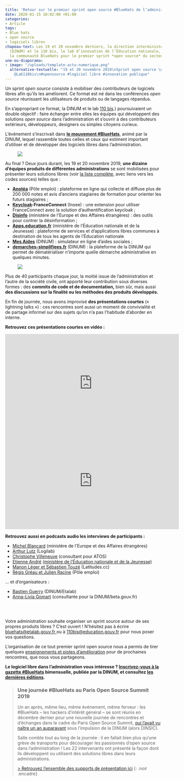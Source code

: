 ```yaml
---
title: 'Retour sur le premier sprint open source #BlueHats de l’administration'
date: 2020-01-15 10:02:00 +01:00
categories:
- Article
tags:
- Blue hats
- open source
- logiciels libres
chapeau-text: Les 19 et 20 novembre derniers, la direction interministérielle du numérique
  (DINUM) et le 110 bis, le lab d’innovation de l’Éducation nationale, ont rassemblé
  la communauté BlueHats pour le premier sprint *open source* du secteur public.
une-ou-diaporama:
- image: "/uploads/template-actu-numerique.png"
  alternative-textuelle: "19 et 20 novembre 2019\nSprint open source \n@_DINUM et
    @Lab110bis\n#opensource #logiciel libre #innovation publique"
---
```


Un sprint *open source* consiste à mobiliser des contributeurs de logiciels libres afin qu’ils les améliorent. Ce format est né dans les conférences *open source* réunissant les utilisateurs de produits ou de langages répandus.

En s’appropriant ce format, la DINUM et le lab [110 bis](https://www.education.gouv.fr/110bislab/pid37871/bienvenue-au-110-bis-le-lab-d-innovation-de-l-education-nationale.html).) poursuivaient un double objectif : faire échanger entre elles les équipes qui développent des solutions *open source* dans l’administration et s’ouvrir à des contributeurs extérieurs, développeurs, designers ou simples citoyens curieux.

L’événement s’inscrivait dans **[le mouvement #BlueHats](https://www.numerique.gouv.fr/actualites/la-communaute-blue-hats-hackers-dinteret-general-est-lancee-rejoignez-nous/)**, animé par la DINUM, lequel rassemble toutes celles et ceux qui estiment important d’utiliser et de développer des logiciels libres dans l’administration.

<figure class='image-center' style='width: 75%;'>
<img src="/uploads/sprint-montage.png" />
</figure>

Au final ? Deux jours durant, les 19 et 20 novembre 2019, **une dizaine d’équipes produits de différentes administrations**  se sont mobilisées pour présenter leurs solutions libres (voir [la liste complète,](https://github.com/DISIC/evenements-bluehats/blob/master/retex/19-20-11-2019-equipes.org) avec liens vers les codes sources) telles que :

* **[Anotéa](https://anotea.pole-emploi.fr/)** (Pôle emploi) : plateforme en ligne qui collecte et diffuse plus de 200 000 notes et avis d’anciens stagiaires de formation pour orienter les futurs stagiaires ;
* **[Keycloak](https://www.keycloak.org/)-FranceConnect** (Insee) : une extension pour utiliser FranceConnect avec la solution d’authentification keycloak ;
* **[Disinfo](https://desinfo.quaidorsay.fr/fr)** (ministère de l'Europe et des Affaires étrangères) : des outils pour contrer la désinformation ;
* **[Apps.education.fr](https://apps.education.fr/)** (ministère de l’Éducation nationale et de la Jeunesse) : plateforme de services et d’applications libres communes à destination de tous les agents de l’Éducation nationale
* **[Mes Aides](https://mes-aides.gouv.fr/)** (DINUM) : simulateur en ligne d’aides sociales ;
* **[demarches-simplifiees.fr](https://www.demarches-simplifiees.fr/)** (DINUM) : la plateforme de la DINUM qui permet de dématérialiser n’importe quelle démarche administrative en quelques minutes.

<figure class='image-center' style='width: 75%;'>
<img src="/uploads/sprint-photo-finale-hd-redim.jpg" />
</figure>

Plus de 40 participants chaque jour, la moitié issue de l’administration et l’autre de la société civile, ont apporté leur contribution sous diverses formes : des **commits de code et de documentation,** bien sûr, mais aussi **des discussions sur la finalité ou les méthodes des produits développés.**

En fin de journée, nous avons improvisé **des présentations courtes** (« lightning talks ») : ces rencontres sont aussi un moment de convivialité et de partage informel sur des sujets qu’on n’a pas l’habitude d’aborder en interne.

**Retrouvez ces présentations courtes en vidéo :**

<iframe width="560" height="315" sandbox="allow-same-origin allow-scripts" src="https://tube.ac-lyon.fr/videos/embed/ef83fc53-50bc-40d3-b37d-1baffa1ced50" frameborder="0" allowfullscreen></iframe>
<br>

<iframe width="560" height="315" sandbox="allow-same-origin allow-scripts" src="https://tube.ac-lyon.fr/videos/embed/8288dd9b-d279-4dbc-b179-8015929382a8" frameborder="0" allowfullscreen></iframe>
<br>

**Retrouvez aussi en podcasts audio les interviews de participants :**

* [Michel Blancard](https://tube.ac-lyon.fr/videos/watch/e5efd4ec-a900-418c-b98e-5f0292225394) (ministère de l'Europe et des Affaires étrangères)
* [Arthur Lutz](https://tube.ac-lyon.fr/videos/watch/622abc29-edef-4b9a-a39c-762011af691f) (Logilab)
* [Christophe Villeneuve](https://tube.ac-lyon.fr/videos/watch/acc1d59f-3092-4703-8dc1-0d5bee0b8295https:/tube.ac-lyon.fr/videos/watch/acc1d59f-3092-4703-8dc1-0d5bee0b8295) (consultant pour ATOS)
* [Etienne André](https://tube.ac-lyon.fr/videos/watch/1bd33b90-dfa4-4372-8733-7bf03788d47e) [(ministère de l’Éducation nationale et de la Jeunesse)](https://tube.ac-lyon.fr/videos/watch/1bd33b90-dfa4-4372-8733-7bf03788d47e)
* [Manon Léger et Sébastien Touzé](https://tube.ac-lyon.fr/videos/watch/29ca5123-6e7a-409f-be22-23a1aae5eac1) (Latitudes.cc)
* [Régis Gréau et Julien Racine](https://tube.ac-lyon.fr/videos/watch/b7f1c53f-b2ff-4c2a-986b-e7a32a4f72f7) (Pôle emploi)

… et d’organisateurs :

* [Bastien Guerry](https://tube.ac-lyon.fr/videos/watch/93dc46a1-783e-4922-a76e-06fab43ca3b9) (DINUM/Etalab)
* [Anna-Livia Gomart](https://tube.ac-lyon.fr/videos/watch/cde0870c-bcfb-4262-808a-496de60361ca) (consultante pour la DINUM/beta.gouv.fr)
<br>
<br>

Votre administration souhaite organiser un sprint source autour de ses propres produits libres ? C’est ouvert ! N’hésitez pas à écrire [bluehats@etalab.gouv.fr ](mailto:bluehats@etalab.gouv.fr) ou à [110bis@education.gouv.fr](mailto:110bis@education.gouv.fr) pour nous poser vos questions.

L’organisation de ce tout premier sprint open source nous a permis de tirer quelques [enseignements et pistes d’amélioration](https://github.com/DISIC/evenements-bluehats/blob/master/retex/19-20-11-2019-retours.org) pour de prochaines rencontres, que nous vous partageons.

**Le logiciel libre dans l’administration vous intéresse ? [Inscrivez-vous à la gazette #BlueHats](https://infolettres.etalab.gouv.fr/subscribe/bluehats@mail.etalab.studio) bimensuelle, publiée par la DINUM, et consultez [les dernières éditions](https://github.com/DISIC/gazette-bluehats).**

> ### Une journée #BlueHats au Paris Open Source Summit 2019
> 
> Un an après, même lieu, même événement, même ferveur : les #BlueHats – les hackers d’intérêt général – se sont réunis en décembre dernier pour une nouvelle journée de rencontres et d’échanges dans le cadre du Paris Open Source Summit, [qui l’avait vu naître un an auparavant](https://www.numerique.gouv.fr/actualites/la-communaute-blue-hats-hackers-dinteret-general-est-lancee-rejoignez-nous/) sous l’impulsion de la DINUM (alors DINSIC).
> <br>
> 
> Salle comble tout au long de la journée : il en fallait bien plus qu’une grève de transports pour décourager les passionnés d’open source dans l’administration ! Les 22 intervenants ont présenté la façon dont ils développent ou utilisent des solutions libres dans leurs administrations.
> <br>
> 
> [> Retrouvez l’ensemble des supports de présentation ici](https://forum.etalab.gouv.fr/t/journee-bluehats-lors-du-paris-open-source-summit-le-11-decembre-2019/4614/2)
{: .noir .encadre}